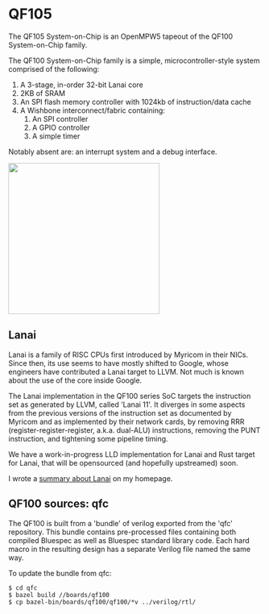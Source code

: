 # QF105

The QF105 System-on-Chip is an OpenMPW5 tapeout of the QF100 System-on-Chip family.

The QF100 System-on-Chip family is a simple, microcontroller-style system comprised of the following:

 1. A 3-stage, in-order 32-bit Lanai core
 2. 2KB of SRAM
 3. An SPI flash memory controller with 1024kb of instruction/data cache
 3. A Wishbone interconnect/fabric containing:
     1. An SPI controller
     2. A GPIO controller
     3. A simple timer

Notably absent are: an interrupt system and a debug interface.

<img src="https://object.ceph-eu.hswaw.net/q3k-personal/e1a5e381b78e7aaed10e88473902ae9adb624aaf87846746058479aaa5e6ced1.jpg" width="300">

## Lanai

Lanai is a family of RISC CPUs first introduced by Myricom in their NICs. Since then, its use seems to have mostly shifted to Google, whose engineers have contributed a Lanai target to LLVM. Not much is known about the use of the core inside Google.

The Lanai implementation in the QF100 series SoC targets the instruction set as generated by LLVM, called 'Lanai 11'. It diverges in some aspects from the previous versions of the instruction set as documented by Myricom and as implemented by their network cards, by removing RRR (register-register-register, a.k.a. dual-ALU) instructions, removing the PUNT instruction, and tightening some pipeline timing.

We have a work-in-progress LLD implementation for Lanai and Rust target for Lanai, that will be opensourced (and hopefully upstreamed) soon.

I wrote a [summary about Lanai](https://q3k.org/lanai.html) on my homepage.

## QF100 sources: qfc

The QF100 is built from a 'bundle' of verilog exported from the 'qfc' repository. This bundle contains pre-processed files containing both compiled Bluespec as well as Bluespec standard library code. Each hard macro in the resulting design has a separate Verilog file named the same way.

To update the bundle from qfc:

    $ cd qfc
    $ bazel build //boards/qf100
    $ cp bazel-bin/boards/qf100/qf100/*v ../verilog/rtl/

